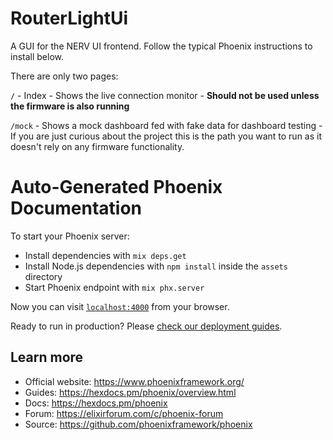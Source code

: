 # RouterLightUi

A GUI for the NERV UI frontend. Follow the typical Phoenix instructions to install below.

There are only two pages:

`/` - Index - Shows the live connection monitor - **Should not be used unless the firmware is 
also running**

`/mock` - Shows a mock dashboard fed with fake data for dashboard testing - If you are
just curious about the project this is the path you want to run as it doesn't rely on 
any firmware functionality.

# Auto-Generated Phoenix Documentation
To start your Phoenix server:

  * Install dependencies with `mix deps.get`
  * Install Node.js dependencies with `npm install` inside the `assets` directory
  * Start Phoenix endpoint with `mix phx.server`

Now you can visit [`localhost:4000`](http://localhost:4000) from your browser.

Ready to run in production? Please [check our deployment guides](https://hexdocs.pm/phoenix/deployment.html).

## Learn more

  * Official website: https://www.phoenixframework.org/
  * Guides: https://hexdocs.pm/phoenix/overview.html
  * Docs: https://hexdocs.pm/phoenix
  * Forum: https://elixirforum.com/c/phoenix-forum
  * Source: https://github.com/phoenixframework/phoenix
